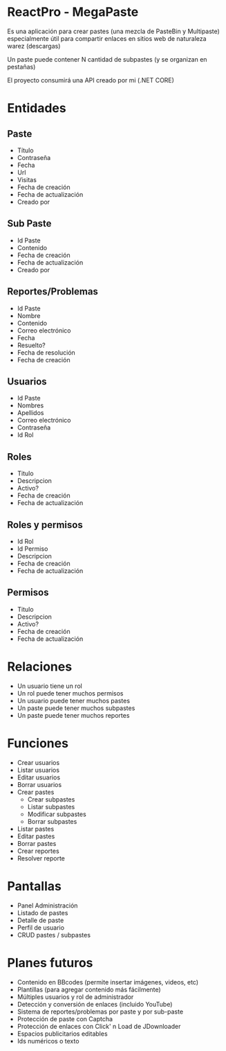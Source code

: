 # ReactPro - MegaPaste

Es una aplicación para crear pastes (una mezcla de PasteBin y Multipaste) especialmente útil para compartir enlaces en sitios web de naturaleza warez (descargas)

Un paste puede contener N cantidad de subpastes (y se organizan en pestañas)

El proyecto consumirá una API creado por mi (.NET CORE)

# Entidades

## Paste

- Título
- Contraseña
- Fecha
- Url
- Visitas
- Fecha de creación
- Fecha de actualización
- Creado por

## Sub Paste

- Id Paste
- Contenido
- Fecha de creación
- Fecha de actualización
- Creado por

## Reportes/Problemas

- Id Paste
- Nombre
- Contenido
- Correo electrónico
- Fecha
- Resuelto?
- Fecha de resolución
- Fecha de creación

## Usuarios

- Id Paste
- Nombres
- Apellidos
- Correo electrónico
- Contraseña
- Id Rol

## Roles

- Titulo
- Descripcion
- Activo?
- Fecha de creación
- Fecha de actualización

## Roles y permisos

- Id Rol
- Id Permiso
- Descripcion
- Fecha de creación
- Fecha de actualización

## Permisos

- Titulo
- Descripcion
- Activo?
- Fecha de creación
- Fecha de actualización

# Relaciones

- Un usuario tiene un rol
- Un rol puede tener muchos permisos
- Un usuario puede tener muchos pastes
- Un paste puede tener muchos subpastes
- Un paste puede tener muchos reportes

# Funciones

- Crear usuarios
- Listar usuarios
- Editar usuarios
- Borrar usuarios
- Crear pastes
  - Crear subpastes
  - Listar subpastes
  - Modificar subpastes
  - Borrar subpastes
- Listar pastes
- Editar pastes
- Borrar pastes
- Crear reportes
- Resolver reporte

# Pantallas

- Panel Administración
- Listado de pastes
- Detalle de paste
- Perfil de usuario
- CRUD pastes / subpastes

# Planes futuros

- Contenido en BBcodes (permite insertar imágenes, videos, etc)
- Plantillas (para agregar contenido más fácilmente)
- Múltiples usuarios y rol de administrador
- Detección y conversión de enlaces (incluido YouTube)
- Sistema de reportes/problemas por paste y por sub-paste
- Protección de paste con Captcha
- Protección de enlaces con Click' n Load de JDownloader
- Espacios publicitarios editables
- Ids numéricos o texto
